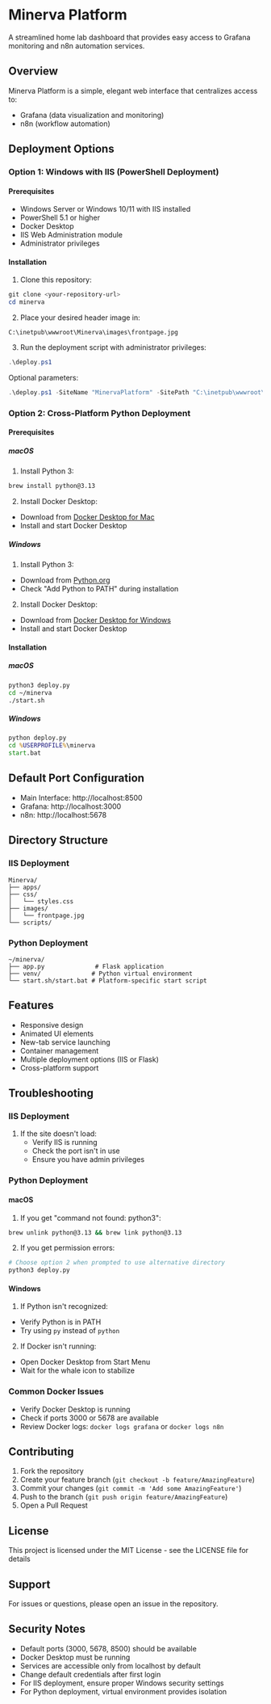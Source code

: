 # Minerva Platform
A streamlined home lab dashboard that provides easy access to Grafana monitoring and n8n automation services.

## Overview
Minerva Platform is a simple, elegant web interface that centralizes access to:
* Grafana (data visualization and monitoring)
* n8n (workflow automation)

## Deployment Options

### Option 1: Windows with IIS (PowerShell Deployment)

#### Prerequisites
* Windows Server or Windows 10/11 with IIS installed
* PowerShell 5.1 or higher
* Docker Desktop
* IIS Web Administration module
* Administrator privileges

#### Installation
1. Clone this repository:
```powershell
git clone <your-repository-url>
cd minerva
```

2. Place your desired header image in:
```
C:\inetpub\wwwroot\Minerva\images\frontpage.jpg
```

3. Run the deployment script with administrator privileges:
```powershell
.\deploy.ps1
```

Optional parameters:
```powershell
.\deploy.ps1 -SiteName "MinervaPlatform" -SitePath "C:\inetpub\wwwroot\Minerva" -Port 8500
```

### Option 2: Cross-Platform Python Deployment

#### Prerequisites

##### macOS
1. Install Python 3:
```bash
brew install python@3.13
```

2. Install Docker Desktop:
- Download from [Docker Desktop for Mac](https://www.docker.com/products/docker-desktop)
- Install and start Docker Desktop

##### Windows
1. Install Python 3:
- Download from [Python.org](https://www.python.org/downloads/)
- Check "Add Python to PATH" during installation

2. Install Docker Desktop:
- Download from [Docker Desktop for Windows](https://www.docker.com/products/docker-desktop)
- Install and start Docker Desktop

#### Installation

##### macOS
```bash
python3 deploy.py
cd ~/minerva
./start.sh
```

##### Windows
```cmd
python deploy.py
cd %USERPROFILE%\minerva
start.bat
```

## Default Port Configuration
* Main Interface: http://localhost:8500
* Grafana: http://localhost:3000
* n8n: http://localhost:5678

## Directory Structure

### IIS Deployment
```
Minerva/
├── apps/
├── css/
│   └── styles.css
├── images/
│   └── frontpage.jpg
└── scripts/
```

### Python Deployment
```
~/minerva/
├── app.py              # Flask application
├── venv/              # Python virtual environment
└── start.sh/start.bat # Platform-specific start script
```

## Features
* Responsive design
* Animated UI elements
* New-tab service launching
* Container management
* Multiple deployment options (IIS or Flask)
* Cross-platform support

## Troubleshooting

### IIS Deployment
1. If the site doesn't load:
   * Verify IIS is running
   * Check the port isn't in use
   * Ensure you have admin privileges

### Python Deployment

#### macOS
1. If you get "command not found: python3":
```bash
brew unlink python@3.13 && brew link python@3.13
```

2. If you get permission errors:
```bash
# Choose option 2 when prompted to use alternative directory
python3 deploy.py
```

#### Windows
1. If Python isn't recognized:
- Verify Python is in PATH
- Try using `py` instead of `python`

2. If Docker isn't running:
- Open Docker Desktop from Start Menu
- Wait for the whale icon to stabilize

### Common Docker Issues
* Verify Docker Desktop is running
* Check if ports 3000 or 5678 are available
* Review Docker logs: `docker logs grafana` or `docker logs n8n`

## Contributing
1. Fork the repository
2. Create your feature branch (`git checkout -b feature/AmazingFeature`)
3. Commit your changes (`git commit -m 'Add some AmazingFeature'`)
4. Push to the branch (`git push origin feature/AmazingFeature`)
5. Open a Pull Request

## License
This project is licensed under the MIT License - see the LICENSE file for details

## Support
For issues or questions, please open an issue in the repository.

## Security Notes
- Default ports (3000, 5678, 8500) should be available
- Docker Desktop must be running
- Services are accessible only from localhost by default
- Change default credentials after first login
- For IIS deployment, ensure proper Windows security settings
- For Python deployment, virtual environment provides isolation
